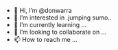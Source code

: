 - 👋 Hi, I’m @donwarra
- 👀 I’m interested in .jumping sumo..
- 🌱 I’m currently learning ...
- 💞️ I’m looking to collaborate on ...
- 📫 How to reach me ...

<!---
donwarra/donwarra is a ✨ special ✨ repository because its `README.md` (this file) appears on your GitHub profile.
You can click the Preview link to take a look at your changes.
--->
